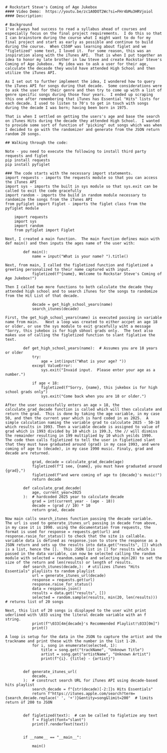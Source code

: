     # Rockstart Steve's Coming of Age Jukebox
    #### Video Demo:  https://youtu.be/zc1A0DOT2Wc?si=FHr4bMu3HRVjoiol
    #### Description:

    # Background
    I've always had success to read a syllabus ahead of courses and especially focus on the final project requirements.  I do this so that I can brainstorm during the course what I might want to do for my final project and start as early as possible and continue to build during the course.  When CS50P was learning about figlet and we "figletized" some text, I loved it.  For some reason, this was an inspiration along with the iTunes API.  That is when I put together an idea to honor my late brother in law Steve and create Rockstar Steve's Coming of Age Jukebox.  My idea was to ask a user for their age, calculate the decasde they would have attended High School and then utilize the iTunes API.

    As I set out to further implement the idea, I wondered how to query the iTunes API for songs during that decade.  Some considerations were to ask the user for their genre and then try to come up with a list of genre specific songs during those four years.  I ended up scraping this one after remembering that iTunes has Essential "Hits" lists for each decade. I used to listen to 70's to get in touch with songs during the decade I was born; having been born in 1975.

    That is when I settled on getting the users's age and base the search on iTunes Hits during the decade they attended High School.  I wanted to provide some sort of function of "picking" out songs which was when I decided to go with the randomizer and generate from the JSON return random 20 songs.

    ## Walking through the code:

    Note - you need to execute the following to install third party requests and figlet
    pip install requests
    pip install pyfiglet

    ### The code starts with the necessary import statements.
    import requests - imports the requests module so that you can access the iTunes API
    import sys - imports the built in sys module so that sys.exit can be called to exit the code gracefully
    import random - imports the build in random module necessary to randomize the songs from the iTunes API
    from pyfiglet import Figlet - imports the figlet class from the pyfiglet module

        import requests
        import sys
        import random
        from pyfiglet import Figlet

    Next, I created a main function.  The main function defines main with def main() and then inputs the ages name of the user with:

            def main():
                name = input("What is your name? ").title()

    Next, from main, I called the figletized function and figletized a greeting personalized to their name captured with input.
                figletized(f"{name}, Welcome to Rockstar Steve's Coming of Age Jukebox!")

    Then I called two more functions to both calculate the decade they attended high school and to search iTunes for the songs to randomize from the Hit List of that decade.

                decade = get_high_school_years(name)
                search_itunes(decade)

    First, the get_high_school_years(name) is executed passing in variable name from main.   Next a loop was created to either accpet an age 18 or older, or use the sys module to exit gracefully wiht a message "Sorry, this jukebox is for high sbhool grads only.  The text also makes use of calling the figletized function to slant figlative the text.

            def get_high_school_years(name):  # Assumes you are 18 years or older
                try:
                    age = int(input("What is your age? "))
                except ValueError:
                    sys.exit("Invaid input.  Please enter your age as a number.")

                if age < 18:
                    figletized(f"Sorry, {name}, this jukebox is for high school grads only")
                    sys.exit("Come back when you are 18 or older.")

    After the user successfully enters an age > 18, the calculate_grad_decade function is called which will then calculate and return the grad.  This is done by taking the age variable, in my case 50, and then the current year which is hard coded in as 2025.  A simple calculation naming the variable grad to calculate 2025 - 50-18 which results in 1993. Then a variable decade is assigned to value of grad which is 1993 divided by 10 which is 199.3, the // will dismiss the remainder resulting in 199 multiplied by 10 which yeilds 1990.  The code then calls figletized to tell the user in figletized slant that they must have graduated around (grad) in my case 1993, and were coming of age to (decade), in my case 1990 music. Finaly, grad and decade are returned.

                grad, decade = calculate_grad_decade(age)
                figletized(f"I see, {name}, you must have graduated around {grad},")
                figletized(f"and were coming of age to {decade}'s music!")
                return decade

            def calculate_grad_decade(
                age, current_year=2025
            ):  # hardcoded 2025 year to calculate decade
                grad = int(current_year - (age - 18))
                decade = (grad // 10) * 10
                return grad, decade

    Now main calls search_itunes function passing the decade variable.  The url is used to generate_itunes_url passing in decade from above, in my case it is 1990. using the documentation from requests, the format is used for response = requests.get(url) and response.rasie_for_status() to check that the site is callable.  variable data is defined as response.json to store the response as a JSON return and sets up the results into data.get("results", []) which is a list, hence the [].  This JSON list in [] for results which is passed in the data variable, can now be selected calling the random module with selected = reandom.sample and selecting min(20) to set the size of the return and len(results) or length of results.
            def search_itunes(decade,):  # utilizes iTunes "Hits Essentials" playlists to random playlist
                url = generate_itunes_url(decade)
                response = requests.get(url)
                response.raise_for_status()
                data = response.json()
                results = data.get("results", [])
                selected = random.sample(results, min(20, len(results)))  # returns list of 20 songs

    Next, this list of 20 songs is displayed to the user wiht print uderlined with \033 using the literal decade variable with an f string.
                print(f"\033[4m{decade}'s Recommended Playlist!\033[0m]")
                print()

    A loop is setup for the data in the JSON to capture the artist and the trackname and print these with the number in the list 1-20.
                for i, song in enumerate(selected, 1):
                    title = song.get("trackName", "Unknown Title")
                    artist = song.get("artistName", "Unknown Artist")
                    print(f"{i}. {title} - {artist}")

    
            def generate_itunes_url(
                decade,
            ):  # construct search URL for iTunes API using decade-based hits playlist
                search_decade = f"{str(decade)[-2:]}s Hits Essentials"
                return f"https://itunes.apple.com/search?term={search_decade.replace(' ', '+')}&entity=song&limit=200"  # limits return of 200 to JSON


            def figletized(text):  # can be called to figletize any text
                f = Figlet(font="slant")
                print(f.renderText(text))


            if __name__ == "__main__":

                main()

